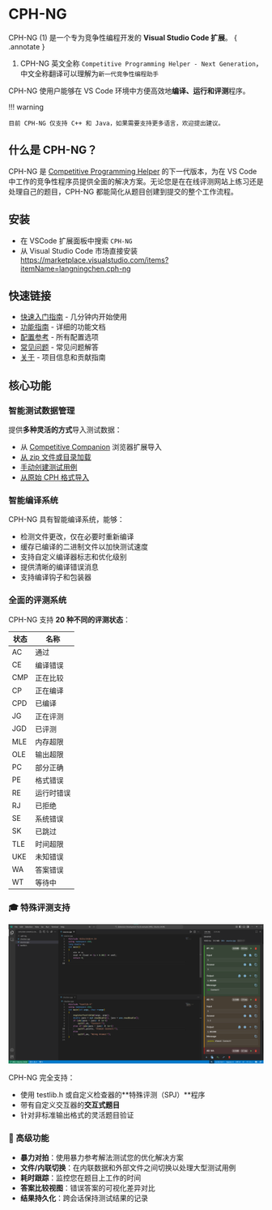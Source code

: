 # CPH-NG

CPH-NG (1) 是一个专为竞争性编程开发的 **Visual Studio Code 扩展**。
{ .annotate }

1.  CPH-NG 英文全称 `Competitive Programming Helper - Next Generation`，中文全称翻译可以理解为`新一代竞争性编程助手`

CPH-NG 使用户能够在 VS Code 环境中方便高效地**编译、运行和评测**程序。

!!! warning

    目前 CPH-NG 仅支持 C++ 和 Java，如果需要支持更多语言，欢迎提出建议。

## 什么是 CPH-NG？

CPH-NG 是 [Competitive Programming Helper](https://github.com/agrawal-d/cph) 的下一代版本，为在 VS Code 中工作的竞争性程序员提供全面的解决方案。无论您是在在线评测网站上练习还是处理自己的题目，CPH-NG 都能简化从题目创建到提交的整个工作流程。

## 安装

- 在 VSCode 扩展面板中搜索 `CPH-NG`
- 从 Visual Studio Code 市场直接安装 <https://marketplace.visualstudio.com/items?itemName=langningchen.cph-ng>

## 快速链接

- [快速入门指南](quickStart.md) - 几分钟内开始使用
- [功能指南](features/) - 详细的功能文档
- [配置参考](configuration.md) - 所有配置选项
- [常见问题](faq.md) - 常见问题解答
- [关于](about.md) - 项目信息和贡献指南

## 核心功能

### 智能测试数据管理

提供**多种灵活的方式**导入测试数据：

- 从 [Competitive Companion](https://github.com/jmerle/competitive-companion) 浏览器扩展导入
- [从 zip 文件或目录加载](features/load-test-cases)
- [手动创建测试用例](features/add-test-case)
- [从原始 CPH 格式导入](features/import-problem)

### 智能编译系统

CPH-NG 具有智能编译系统，能够：

- 检测文件更改，仅在必要时重新编译
- 缓存已编译的二进制文件以加快测试速度
- 支持自定义编译器标志和优化级别
- 提供清晰的编译错误消息
- 支持编译钩子和包装器

### 全面的评测系统

CPH-NG 支持 **20 种不同的评测状态**：

| 状态 | 名称 |
|------|------|
| AC   | 通过 | 
| CE   | 编译错误 | 
| CMP  | 正在比较 | 
| CP   | 正在编译 | 
| CPD  | 已编译 | 
| JG   | 正在评测 | 
| JGD  | 已评测 | 
| MLE  | 内存超限 | 
| OLE  | 输出超限 | 
| PC   | 部分正确 | 
| PE   | 格式错误 | 
| RE   | 运行时错误 | 
| RJ   | 已拒绝 | 
| SE   | 系统错误 | 
| SK   | 已跳过 | 
| TLE  | 时间超限 | 
| UKE  | 未知错误 | 
| WA   | 答案错误 | 
| WT   | 等待中 | 

### 🎓 特殊评测支持

![特殊评测](images/specialJudge.png)

CPH-NG 完全支持：

- 使用 testlib.h 或自定义检查器的**特殊评测（SPJ）**程序
- 带有自定义交互器的**交互式题目**
- 针对非标准输出格式的灵活题目验证

### 🔄 高级功能

- **暴力对拍**：使用暴力参考解法测试您的优化解决方案
- **文件/内联切换**：在内联数据和外部文件之间切换以处理大型测试用例
- **耗时跟踪**：监控您在题目上工作的时间
- **答案比较视图**：错误答案的可视化差异对比
- **结果持久化**：跨会话保持测试结果的记录
